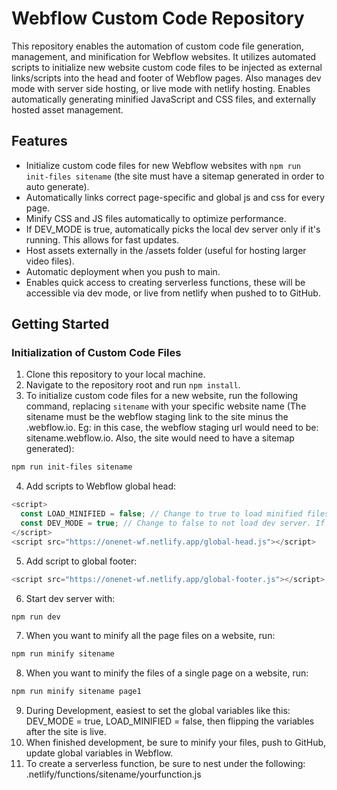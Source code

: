 # Webflow Custom Code Repository

This repository enables the automation of custom code file generation, management, and minification for Webflow websites. It utilizes automated scripts to initialize new website custom code files to be injected as external links/scripts into the head and footer of Webflow pages. Also manages dev mode with server side hosting, or live mode with netlify hosting. Enables automatically generating minified JavaScript and CSS files, and externally hosted asset management.

## Features

- Initialize custom code files for new Webflow websites with `npm run init-files sitename` (the site must have a sitemap generated in order to auto generate).
- Automatically links correct page-specific and global js and css for every page.
- Minify CSS and JS files automatically to optimize performance.
- If DEV_MODE is true, automatically picks the local dev server only if it's running. This allows for fast updates.
- Host assets externally in the /assets folder (useful for hosting larger video files).
- Automatic deployment when you push to main. 
- Enables quick access to creating serverless functions, these will be accessible via dev mode, or live from netlify when pushed to to GitHub.

## Getting Started

### Initialization of Custom Code Files

1. Clone this repository to your local machine.
2. Navigate to the repository root and run `npm install`.
3. To initialize custom code files for a new website, run the following command, replacing `sitename` with your specific website name (The sitename must be the webflow staging link to the site minus the .webflow.io. Eg: in this case, the webflow staging url would need to be: sitename.webflow.io. Also, the site would need to have a sitemap generated):
```bash
npm run init-files sitename
```
4. Add scripts to Webflow global head:
```javascript
<script>
  const LOAD_MINIFIED = false; // Change to true to load minified files if they exist
  const DEV_MODE = true; // Change to false to not load dev server. If set to true, it will only load the dev server if the dev server is running, otherwise will load files hosted from netlify
</script>
<script src="https://onenet-wf.netlify.app/global-head.js"></script>
```
5. Add script to global footer:
```javascript
<script src="https://onenet-wf.netlify.app/global-footer.js"></script>
```
6. Start dev server with:
```bash
npm run dev
```
7. When you want to minify all the page files on a website, run:
```bash
npm run minify sitename
```
8. When you want to minify the files of a single page on a website, run:
```bash
npm run minify sitename page1
```
9. During Development, easiest to set the global variables like this: DEV_MODE = true, LOAD_MINIFIED = false, then flipping the variables after the site is live.
10. When finished development, be sure to minify your files, push to GitHub, update global variables in Webflow.
11. To create a serverless function, be sure to nest under the following: .netlify/functions/sitename/yourfunction.js